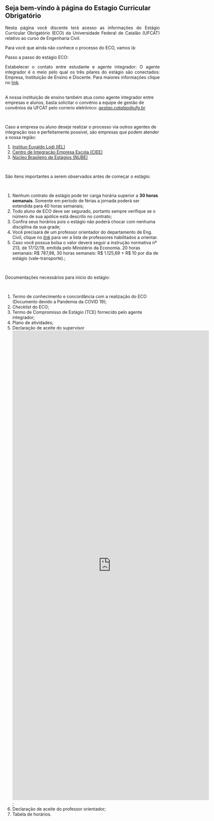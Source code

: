 ## Seja bem-vindo à página do Estagio Curricular Obrigatório

<p align="justify">Nesta página você discente terá acesso as informações do Estágio Curricular Obrigatório (ECO) da Universidade Federal de Catalão (UFCAT) relativo ao curso de Engenharia Civil.</p>

Para você que ainda não conhece o processo do ECO, vamos lá:

Passo a passo do estágio ECO:

<p align="justify">Estabelecer o contato entre estudante e agente integrador: O agente integrador é o meio pelo qual os três pilares do estágio são conectados: Empresa, Instituição de Ensino e Discente. Para maiores informações clique no <a href="https://www.cieepr.org.br/o-que-e-um-agente-de-integracao-e-qual-o-seu-papel-junto-as-empresas-e-estudantes/#:~:text=Visando%20realizar%20a%20ponte%20entre,as%20empresas%20quanto%20para%20os"
target="_blank">link</a>. <br>

<br>

A nossa instituição de ensino também atua como agente integrador entre empresas e alunos, basta solicitar o convênio a equipe de gestão de convênios da UFCAT pelo correrio eletrônico: <i>gestao.catalao@ufg.br</i><br>

<br>

Caso a empresa ou aluno deseje realizar o processo via outros agentes de integração isso e perfeitamente possível, são empresas que podem atender a nossa região:

<ol>
<li><a href="https://ielgoias.com.br/iel/home" target="_blank">Instituo Euvaldo Lodi (IEL)</a></li> 
<li><a href="https://portal.ciee.org.br" target="_blank">Centro de Integração Empresa Escola (CIEE)</a></li> 
<li><a href="https://www.nube.com.br" target="_blank">Núcleo Brasileiro de Estágios (NUBE)</a></li> 
</ol>

<br>

São itens importantes a serem observados antes de começar o estágio: <br>

<br>

<ol>
<li> Nenhum contrato de estágio pode ter carga horária superior a <b>30 horas semanais</b>. Somente em período de férias a jornada poderá ser extendida para 40 horas semanais;</li> 
<li> Todo aluno de ECO deve ser segurado, portanto sempre verifique se o número de sua apólice está descrito no contrato;</li> 
<li> Confira seus horários pois o estágio não poderá chocar com nenhuma disciplina da sua grade;</li> 
<li> Você precisará de um professor orientador do departamento de Eng. Civil, clique no <a href="https://deciv.catalao.ufg.br/p/6185-docentes" target="_blank"><i>link</i></a> para ver a lista de professores habilitados a orientar.</li> 
<li> Caso você possua bolsa o valor deverá seguir a instrução normativa nº 213, de 17/12/19, emitida pelo Ministério da Economia. 20 horas semanais: R$ 787,98, 30 horas semanais: R$ 1.125,69 + R$ 10 por dia de estágio (vale-transporte).;</li>   
</ol>

<br>

Documentações necessários para início do estágio: <br>

<br>

<ol>
<li>Termo de conhecimento e concordância com a realização do ECO (Documento devido a Pandemia da COVID 19);</li> 
<li><i>Checklist</i> do ECO</a>;</li> 
<li>Termo de Compromisso de Estágio (TCE) fornecido pelo agente integrador;</li> 
<li>Plano de atividades;</li> 
<li>Declaração de aceite do supervisor <iframe src="https://docs.google.com/forms/d/e/1FAIpQLSefKgffCDKdrkgx2OMpdnMKhI7MmQMr_WsK7Rqr6v73gEMk2Q/viewform?embedded=true" width="640" height="1526" frameborder="0" marginheight="0" marginwidth="0">Carregando…</iframe>;</li> 
<li>Declaração de aceite do professor orientador;</li> 
<li>Tabela de horários.</li> 
</ol>

</p>



